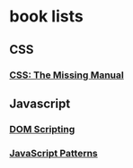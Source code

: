 # book lists
## CSS

### [CSS: The Missing Manual](./CSS/MissingManual.md)



## Javascript

### [DOM Scripting](./JS/DOM_scripting.md)
### [JavaScript Patterns](./JSPatterns/guide.md)

